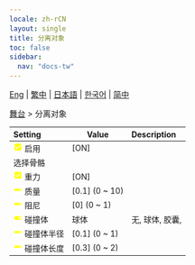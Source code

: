 ```yaml
---
locale: zh-rCN
layout: single
title: 分离对象
toc: false
sidebar:
  nav: "docs-tw"
---
```

[Eng](/dancexr/menu/2025.4/stage/detach_object) | [繁中](/tw/dancexr/menu/2025.4/stage/detach_object) | [日本語](/jp/dancexr/menu/2025.4/stage/detach_object) | [한국어](/kr/dancexr/menu/2025.4/stage/detach_object) | [简中](/zh/dancexr/menu/2025.4/stage/detach_object)

[舞台](../menu#舞台) > 分离对象



| Setting | Value | Description |
| :--- | --- | :--- |
|<nobr> ![check_on icon](/images/icon/ic_check_on.png)  启用</nobr>| [ON] | 
|<nobr> 选择骨骼</nobr>|| 
|<nobr> ![check_on icon](/images/icon/ic_check_on.png)  重力</nobr>| [ON] | 
|<nobr> ![slider icon](/images/icon/ic_slider.png)  质量</nobr>| [0.1] (0 ~ 10) | 
|<nobr> ![slider icon](/images/icon/ic_slider.png)  阻尼</nobr>| [0] (0 ~ 1) | 
|<nobr> ![toggle_on icon](/images/icon/ic_toggle_on.png)  碰撞体</nobr>| 球体 | 无, 球体, 胶囊, 
|<nobr> ![slider icon](/images/icon/ic_slider.png)  碰撞体半径</nobr>| [0.1] (0 ~ 1) | 
|<nobr> ![slider icon](/images/icon/ic_slider.png)  碰撞体长度</nobr>| [0.3] (0 ~ 2) | 
